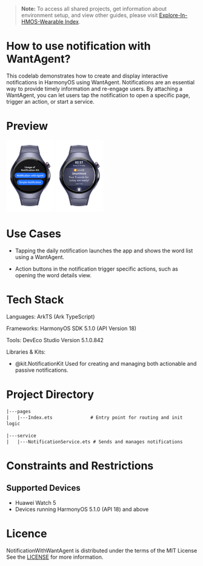> **Note:** To access all shared projects, get information about environment setup, and view other guides, please visit [Explore-In-HMOS-Wearable Index](https://github.com/Explore-In-HMOS-Wearable/hmos-index).

# How to use notification with WantAgent?

This codelab demonstrates how to create and display interactive notifications in HarmonyOS using WantAgent.
Notifications are an essential way to provide timely information and re-engage users. By attaching a WantAgent, you can let users tap the notification to open a specific page, trigger an action, or start a service.

# Preview
<div>
    <img src="./screenshots/output.png" width="25%" />
    <img src="./screenshots/output2.png" width="25%" />
</div>

# Use Cases

- Tapping the daily notification launches the app and shows the word list using a WantAgent.

- Action buttons in the notification trigger specific actions, such as opening the word details view.

# Tech Stack
Languages: ArkTS (Ark TypeScript)

Frameworks: HarmonyOS SDK 5.1.0 (API Version 18)

Tools: DevEco Studio Version 5.1.0.842

Libraries & Kits:

- @kit.NotificationKit Used for creating and managing both actionable and passive notifications.

# Project Directory
```
|---pages
|   |---Index.ets              # Entry point for routing and init logic

|---service
|   |---NotificationService.ets # Sends and manages notifications
```


# Constraints and Restrictions

## Supported Devices

- Huawei Watch 5
- Devices running HarmonyOS 5.1.0 (API 18) and above

# Licence

NotificationWithWantAgent is distributed under the terms of the MIT License
See the [LICENSE](./LICENSE) for more information.
